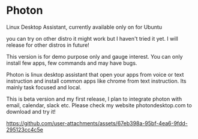 # Photon
Linux Desktop Assistant, currently available only on for Ubuntu

you can try on other distro it might work but I haven't tried it yet. I will release for other distros in future!



This version is for demo purpose only and gauge interest. You can only install few apps, few commands and may have bugs.

Photon is linux desktop assistant that open your apps from voice or text instruction and install common apps like chrome from text instruction. Its mainly task focused and local. 


This is beta version and my first release, I plan to integrate photon with email, calendar, slack etc. 
Please check my website photondesktop.com to download and try it!

https://github.com/user-attachments/assets/67eb398a-95bf-4ea6-9fdd-295123cc4c5e

